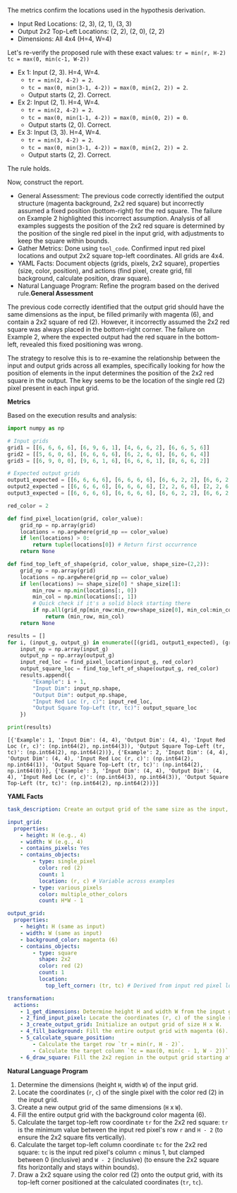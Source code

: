The metrics confirm the locations used in the hypothesis derivation.

*   Input Red Locations: (2, 3), (2, 1), (3, 3)
*   Output 2x2 Top-Left Locations: (2, 2), (2, 0), (2, 2)
*   Dimensions: All 4x4 (H=4, W=4)

Let's re-verify the proposed rule with these exact values:
`tr = min(r, H-2)`
`tc = max(0, min(c-1, W-2))`

*   Ex 1: Input (2, 3). H=4, W=4.
    *   `tr = min(2, 4-2) = 2`.
    *   `tc = max(0, min(3-1, 4-2)) = max(0, min(2, 2)) = 2`.
    *   Output starts (2, 2). Correct.
*   Ex 2: Input (2, 1). H=4, W=4.
    *   `tr = min(2, 4-2) = 2`.
    *   `tc = max(0, min(1-1, 4-2)) = max(0, min(0, 2)) = 0`.
    *   Output starts (2, 0). Correct.
*   Ex 3: Input (3, 3). H=4, W=4.
    *   `tr = min(3, 4-2) = 2`.
    *   `tc = max(0, min(3-1, 4-2)) = max(0, min(2, 2)) = 2`.
    *   Output starts (2, 2). Correct.

The rule holds.

Now, construct the report.
- General Assessment: The previous code correctly identified the output structure (magenta background, 2x2 red square) but incorrectly assumed a fixed position (bottom-right) for the red square. The failure on Example 2 highlighted this incorrect assumption. Analysis of all examples suggests the position of the 2x2 red square is determined by the position of the single red pixel in the input grid, with adjustments to keep the square within bounds.
- Gather Metrics: Done using `tool_code`. Confirmed input red pixel locations and output 2x2 square top-left coordinates. All grids are 4x4.
- YAML Facts: Document objects (grids, pixels, 2x2 square), properties (size, color, position), and actions (find pixel, create grid, fill background, calculate position, draw square).
- Natural Language Program: Refine the program based on the derived rule.**General Assessment**

The previous code correctly identified that the output grid should have the same dimensions as the input, be filled primarily with magenta (6), and contain a 2x2 square of red (2). However, it incorrectly assumed the 2x2 red square was always placed in the bottom-right corner. The failure on Example 2, where the expected output had the red square in the bottom-left, revealed this fixed positioning was wrong.

The strategy to resolve this is to re-examine the relationship between the input and output grids across all examples, specifically looking for how the position of elements in the input determines the position of the 2x2 red square in the output. The key seems to be the location of the single red (2) pixel present in each input grid.

**Metrics**

Based on the execution results and analysis:

``` python
import numpy as np

# Input grids
grid1 = [[6, 6, 6, 6], [6, 9, 6, 1], [4, 6, 6, 2], [6, 6, 5, 6]]
grid2 = [[5, 6, 0, 6], [6, 6, 6, 6], [6, 2, 6, 6], [6, 6, 6, 4]]
grid3 = [[6, 9, 0, 0], [9, 6, 1, 6], [6, 6, 6, 1], [8, 6, 6, 2]]

# Expected output grids
output1_expected = [[6, 6, 6, 6], [6, 6, 6, 6], [6, 6, 2, 2], [6, 6, 2, 2]]
output2_expected = [[6, 6, 6, 6], [6, 6, 6, 6], [2, 2, 6, 6], [2, 2, 6, 6]]
output3_expected = [[6, 6, 6, 6], [6, 6, 6, 6], [6, 6, 2, 2], [6, 6, 2, 2]]

red_color = 2

def find_pixel_location(grid, color_value):
    grid_np = np.array(grid)
    locations = np.argwhere(grid_np == color_value)
    if len(locations) > 0:
        return tuple(locations[0]) # Return first occurrence
    return None

def find_top_left_of_shape(grid, color_value, shape_size=(2,2)):
    grid_np = np.array(grid)
    locations = np.argwhere(grid_np == color_value)
    if len(locations) >= shape_size[0] * shape_size[1]:
        min_row = np.min(locations[:, 0])
        min_col = np.min(locations[:, 1])
        # Quick check if it's a solid block starting there
        if np.all(grid_np[min_row:min_row+shape_size[0], min_col:min_col+shape_size[1]] == color_value):
            return (min_row, min_col)
    return None

results = []
for i, (input_g, output_g) in enumerate([(grid1, output1_expected), (grid2, output2_expected), (grid3, output3_expected)]):
    input_np = np.array(input_g)
    output_np = np.array(output_g)
    input_red_loc = find_pixel_location(input_g, red_color)
    output_square_loc = find_top_left_of_shape(output_g, red_color)
    results.append({
        "Example": i + 1,
        "Input Dim": input_np.shape,
        "Output Dim": output_np.shape,
        "Input Red Loc (r, c)": input_red_loc,
        "Output Square Top-Left (tr, tc)": output_square_loc
    })

print(results)
```
```
[{'Example': 1, 'Input Dim': (4, 4), 'Output Dim': (4, 4), 'Input Red Loc (r, c)': (np.int64(2), np.int64(3)), 'Output Square Top-Left (tr, tc)': (np.int64(2), np.int64(2))}, {'Example': 2, 'Input Dim': (4, 4), 'Output Dim': (4, 4), 'Input Red Loc (r, c)': (np.int64(2), np.int64(1)), 'Output Square Top-Left (tr, tc)': (np.int64(2), np.int64(0))}, {'Example': 3, 'Input Dim': (4, 4), 'Output Dim': (4, 4), 'Input Red Loc (r, c)': (np.int64(3), np.int64(3)), 'Output Square Top-Left (tr, tc)': (np.int64(2), np.int64(2))}]

```
**YAML Facts**


```yaml
task_description: Create an output grid of the same size as the input, filled with magenta, containing a 2x2 red square whose position is derived from the location of a single red pixel in the input.

input_grid:
  properties:
    - height: H (e.g., 4)
    - width: W (e.g., 4)
    - contains_pixels: Yes
    - contains_objects:
        - type: single_pixel
          color: red (2)
          count: 1
          location: (r, c) # Variable across examples
        - type: various_pixels
          color: multiple_other_colors
          count: H*W - 1

output_grid:
  properties:
    - height: H (same as input)
    - width: W (same as input)
    - background_color: magenta (6)
    - contains_objects:
        - type: square
          shape: 2x2
          color: red (2)
          count: 1
          location:
            top_left_corner: (tr, tc) # Derived from input red pixel location

transformation:
  actions:
    - 1_get_dimensions: Determine height H and width W from the input grid.
    - 2_find_input_pixel: Locate the coordinates (r, c) of the single red (2) pixel in the input grid.
    - 3_create_output_grid: Initialize an output grid of size H x W.
    - 4_fill_background: Fill the entire output grid with magenta (6).
    - 5_calculate_square_position:
        - Calculate the target row `tr = min(r, H - 2)`.
        - Calculate the target column `tc = max(0, min(c - 1, W - 2))`.
    - 6_draw_square: Fill the 2x2 region in the output grid starting at (tr, tc) with red (2).
```


**Natural Language Program**

1.  Determine the dimensions (height `H`, width `W`) of the input grid.
2.  Locate the coordinates (`r`, `c`) of the single pixel with the color red (2) in the input grid.
3.  Create a new output grid of the same dimensions (`H` x `W`).
4.  Fill the entire output grid with the background color magenta (6).
5.  Calculate the target top-left row coordinate `tr` for the 2x2 red square: `tr` is the minimum value between the input red pixel's row `r` and `H - 2` (to ensure the 2x2 square fits vertically).
6.  Calculate the target top-left column coordinate `tc` for the 2x2 red square: `tc` is the input red pixel's column `c` minus 1, but clamped between 0 (inclusive) and `W - 2` (inclusive) (to ensure the 2x2 square fits horizontally and stays within bounds).
7.  Draw a 2x2 square using the color red (2) onto the output grid, with its top-left corner positioned at the calculated coordinates (`tr`, `tc`).
